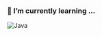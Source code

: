 ### 🌱 I’m currently learning ...

![Java](https://img.shields.io/badge/-Java-%23F7DF1C?style=for-the-badge&logo=Java&logoColor=000000&labelColor=%23F7DF1C&color=%23FFCE5A)

